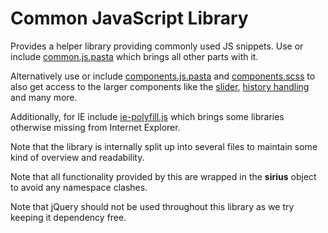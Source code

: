 # Common JavaScript Library

Provides a helper library providing commonly used JS snippets. Use or include
[common.js.pasta](common.js.pasta) which brings all other parts with it.

Alternatively use or include [components.js.pasta](components.js.pasta) and [components.scss](components.scss)
to also get access to the larger components like the [slider](scripts/slider.js.pasta),
[history handling](scripts/continuity.js.pasta) and many more.

Additionally, for IE include [ie-polyfill.js](ie-polyfill.js.pasta) which brings
some libraries otherwise missing from Internet Explorer.

Note that the library is internally split up into several files to maintain some
kind of overview and readability.

Note that all functionality provided by this are wrapped in the **sirius** object
to avoid any namespace clashes.

Note that jQuery should not be used throughout this library as we try keeping it dependency free.
